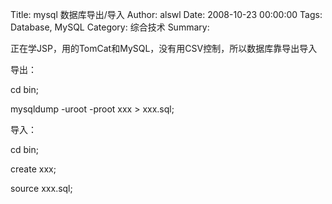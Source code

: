 Title: mysql 数据库导出/导入
Author: alswl
Date: 2008-10-23 00:00:00
Tags: Database, MySQL
Category: 综合技术
Summary: 

正在学JSP，用的TomCat和MySQL，没有用CSV控制，所以数据库靠导出导入

导出：

cd bin;

mysqldump -uroot -proot xxx > xxx.sql;

导入：

cd bin;

create xxx;

source xxx.sql;

